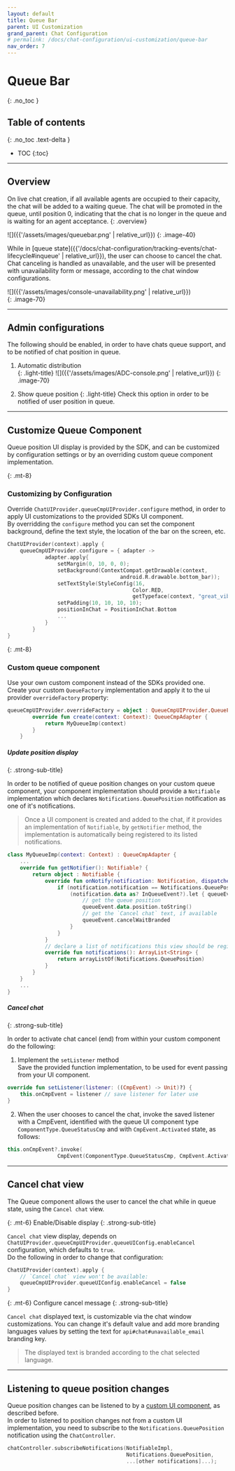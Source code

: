 ```yaml
---
layout: default
title: Queue Bar
parent: UI Customization
grand_parent: Chat Configuration 
# permalink: /docs/chat-configuration/ui-customization/queue-bar
nav_order: 7
---
```


# Queue Bar
{: .no_toc }

## Table of contents
{: .no_toc .text-delta }

- TOC
{:toc}

---

## Overview
On live chat creation, if all available agents are occupied to their capacity, the chat will be added to a waiting queue.
The chat will be promoted in the queue, until position 0, indicating that the chat is no longer in the queue and is waiting for an agent acceptance.
{: .overview}

![]({{'/assets/images/queuebar.png' | relative_url}})
{: .image-40}


While in [queue state]({{'/docs/chat-configuration/tracking-events/chat-lifecycle#inqueue' | relative_url}}), the user can choose to cancel the chat.   
Chat canceling is handled as unavailable, and the user will be presented with unavailability form or message, according to the chat window configurations. 

![]({{'/assets/images/console-unavailability.png' | relative_url}})   
{: .image-70}

---

## Admin configurations
The following should be enabled, in order to have chats queue support, and to be notified of chat position in queue.

1. Automatic distribution  
   {: .light-title}
   ![]({{'/assets/images/ADC-console.png' | relative_url}})
   {: .image-70}

2. Show queue position
  {: .light-title}
  Check this option in order to be notified of user position in queue.

---

## Customize Queue Component
Queue position UI display is provided by the SDK, and can be customized by configuration settings or by an overriding custom queue component implementation.

{: .mt-8}
### Customizing by Configuration
Override `ChatUIProvider.queueCmpUIProvider.configure` method, in order to apply UI customizations to the provided SDKs UI component.   
By overridding the `configure` method you can set the component background, define the text style, the location of the bar on the screen, etc.

```kotlin
ChatUIProvider(context).apply {
    queueCmpUIProvider.configure = { adapter ->
            adapter.apply{
                setMargin(0, 10, 0, 0);
                setBackground(ContextCompat.getDrawable(context, 
                                    android.R.drawable.bottom_bar));
                setTextStyle(StyleConfig(16, 
                                        Color.RED, 
                                        getTypeface(context, "great_vibes.otf"));
                setPadding(10, 10, 10, 10);
                positionInChat = PositionInChat.Bottom
                ...
            }
        }
}
```

{: .mt-8}
### Custom queue component
Use your own custom component instead of the SDKs provided one.   
Create your custom `QueueFactory` implementation and apply it to the ui provider `overrideFactory` property:

```kotlin
queueCmpUIProvider.overrideFactory = object : QueueCmpUIProvider.QueueFactory {
        override fun create(context: Context): QueueCmpAdapter {
            return MyQueueImp(context)
        }
    }
```

##### Update position display
{: .strong-sub-title}

In order to be notified of queue position changes on your custom queue component, your component implementation should provide a `Notifiable` implementation which declares `Notifications.QueuePosition` notification as one of it's notifications.

> Once a UI component is created and added to the chat, if it provides an implementation of `Notifiable`, by `getNotifier` method, the implementation is automatically being registered to its listed notifications.

```kotlin
class MyQueueImp(context: Context) : QueueCmpAdapter {
    ...
    override fun getNotifier(): Notifiable? {
        return object : Notifiable {
            override fun onNotify(notification: Notification, dispatcher: DispatchContinuation) {
                if (notification.notification == Notifications.QueuePosition) {
                    (notification.data as? InQueueEvent?).let { queueEvent -> 
                        // get the queue position
                        queueEvent.data.position.toString()
                        // get the `Cancel chat` text, if available
                        queueEvent.cancelWaitBranded
                    }
                }
            }
            // declare a list of notifications this view should be registered to:
            override fun notifications(): ArrayList<String> {
                return arrayListOf(Notifications.QueuePosition)
            }
        }
    }
    ...
}
```

##### Cancel chat 
{: .strong-sub-title}

In order to activate chat cancel (end) from within your custom component do the following:
1. Implement the `setListener` method   
Save the provided function implementation, to be used for event passing from your UI component.
```kotlin
override fun setListener(listener: ((CmpEvent) -> Unit)?) {
    this.onCmpEvent = listener // save listener for later use
}
```
2. When the user chooses to cancel the chat, invoke the saved listener with a CmpEvent, identified with the queue UI component type `ComponentType.QueueStatusCmp` and with `CmpEvent.Activated` state, as follows:

```kotlin
this.onCmpEvent?.invoke(
                CmpEvent(ComponentType.QueueStatusCmp, CmpEvent.Activated))
```

---

## Cancel chat view 
The Queue component allows the user to cancel the chat while in queue state, using the `Cancel chat` view.   

{: .mt-6}
Enable/Disable display
{: .strong-sub-title}   

`Cancel chat` view display, depends on `ChatUIProvider.queueCmpUIProvider.queueUIConfig.enableCancel` configuration, which defaults to `true`.   
Do the following in order to change that configuration:
```kotlin
ChatUIProvider(context).apply {
    // `Cancel chat` view won't be available:
    queueCmpUIProvider.queueUIConfig.enableCancel = false
}
```

{: .mt-6}
Configure cancel message
{: .strong-sub-title}   

`Cancel chat` displayed text, is customizable via the chat window customizations. You can change it's default value and add more branding languages values by setting the text for `api#chat#unavailable_email` branding key.   
> The displayed text is branded according to the chat selected language.

---

## Listening to queue position changes
Queue position changes can be listened to by a [custom UI component](#update-position-display), as described before.    
In order to listened to position changes not from a custom UI implementation, you need to subscribe to the `Notifications.QueuePosition` notification using the `ChatController`.

```kotlin
chatController.subscribeNotifications(NotifiableImpl, 
                                      Notifications.QueuePosition, 
                                      ...[other notifications]...);
```
